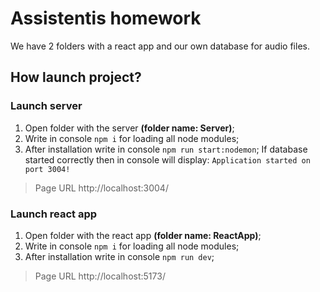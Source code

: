 # Assistentis homework
We have 2 folders with a react app and our own database for audio files.

## How launch project?

### Launch server
1. Open folder with the server __(folder name: Server)__;
2. Write in console `npm i` for loading all node modules;
3. After installation write in console `npm run start:nodemon`;
If database started correctly then in console will display:
`Application started on port 3004!`
>Page URL http://localhost:3004/

### Launch react app

1. Open folder with the react app __(folder name: ReactApp)__;
2. Write in console `npm i` for loading all node modules;
3. After installation write in console `npm run dev`;
>Page URL http://localhost:5173/
